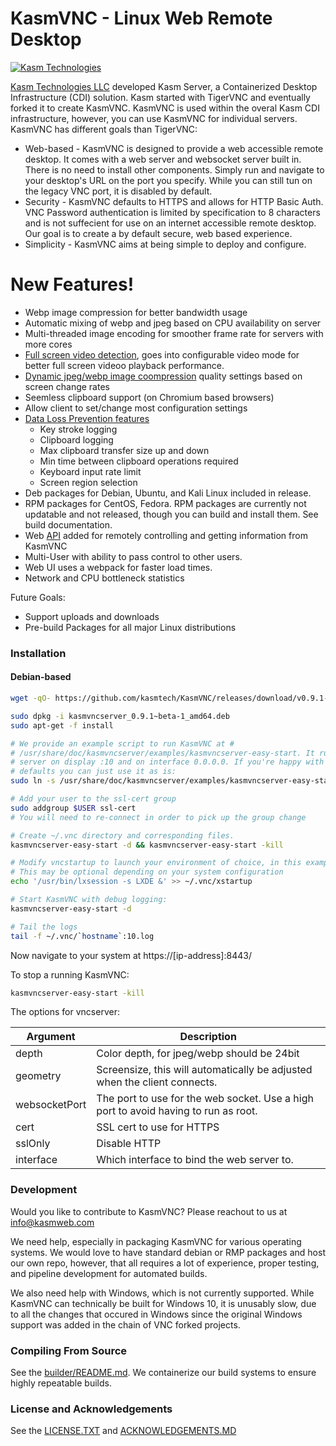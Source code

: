# KasmVNC - Linux Web Remote Desktop

[![Kasm Technologies](https://kasm-static-content.s3.amazonaws.com/368_kasm_logo_.jpg "Kasm Logo")](https://kasmweb.com)

[Kasm Technologies LLC](https://www.kasmweb.com) developed Kasm Server, a Containerized Desktop Infrastructure (CDI) solution. Kasm started with TigerVNC and eventually forked it to create KasmVNC. KasmVNC is used within the overal Kasm CDI infrastructure, however, you can use KasmVNC for individual servers. KasmVNC has different goals than TigerVNC:

  - Web-based - KasmVNC is designed to provide a web accessible remote desktop. It comes with a web server and websocket server built in. There is no need to install other components. Simply run and navigate to your desktop's URL on the port you specify. While you can still tun on the legacy VNC port, it is disabled by default.
  - Security - KasmVNC defaults to HTTPS and allows for HTTP Basic Auth. VNC Password authentication is limited by specification to 8 characters and is not suffecient for use on an internet accessible remote desktop. Our goal is to create a by default secure, web based experience.
  - Simplicity - KasmVNC aims at being simple to deploy and configure.

# New Features!

  - Webp image compression for better bandwidth usage
  - Automatic mixing of webp and jpeg based on CPU availability on server
  - Multi-threaded image encoding for smoother frame rate for servers with more cores
  - [Full screen video detection](https://github.com/kasmtech/KasmVNC/wiki/Video-Rendering-Options#video-mode), goes into configurable video mode for better full screen videoo playback performance.
  - [Dynamic jpeg/webp image coompression](https://github.com/kasmtech/KasmVNC/wiki/Video-Rendering-Options#dynamic-image-quality) quality settings based on screen change rates
  - Seemless clipboard support (on Chromium based browsers)
  - Allow client to set/change most configuration settings
  - [Data Loss Prevention features](https://github.com/kasmtech/KasmVNC/wiki/Data-Loss-Prevention)
    - Key stroke logging
    - Clipboard logging
    - Max clipboard transfer size up and down
    - Min time between clipboard operations required
    - Keyboard input rate limit
    - Screen region selection
  - Deb packages for Debian, Ubuntu, and Kali Linux included in release.
  - RPM packages for CentOS, Fedora. RPM packages are currently not updatable and not released, though you can build and install them. See build documentation.
  - Web [API](https://github.com/kasmtech/KasmVNC/wiki/API) added for remotely controlling and getting information from KasmVNC
  - Multi-User with ability to pass control to other users.
  - Web UI uses a webpack for faster load times.
  - Network and CPU bottleneck statistics


Future Goals:

  - Support uploads and downloads
  - Pre-build Packages for all major Linux distributions

### Installation

#### Debian-based

```sh
wget -qO- https://github.com/kasmtech/KasmVNC/releases/download/v0.9.1-beta/kasmvncserver_0.9.1~beta-1_amd64.deb

sudo dpkg -i kasmvncserver_0.9.1~beta-1_amd64.deb
sudo apt-get -f install

# We provide an example script to run KasmVNC at #
# /usr/share/doc/kasmvncserver/examples/kasmvncserver-easy-start. It runs a VNC
# server on display :10 and on interface 0.0.0.0. If you're happy with those
# defaults you can just use it as is:
sudo ln -s /usr/share/doc/kasmvncserver/examples/kasmvncserver-easy-start /usr/bin/

# Add your user to the ssl-cert group
sudo addgroup $USER ssl-cert
# You will need to re-connect in order to pick up the group change

# Create ~/.vnc directory and corresponding files.
kasmvncserver-easy-start -d && kasmvncserver-easy-start -kill

# Modify vncstartup to launch your environment of choice, in this example LXDE
# This may be optional depending on your system configuration
echo '/usr/bin/lxsession -s LXDE &' >> ~/.vnc/xstartup

# Start KasmVNC with debug logging:
kasmvncserver-easy-start -d

# Tail the logs
tail -f ~/.vnc/`hostname`:10.log
```

Now navigate to your system at https://[ip-address]:8443/

To stop a running KasmVNC:

```sh
kasmvncserver-easy-start -kill
```

The options for vncserver:

| Argument | Description |
| -------- | ----------- |
| depth | Color depth, for jpeg/webp should be 24bit |
| geometry | Screensize, this will automatically be adjusted when the client connects. |
| websocketPort | The port to use for the web socket. Use a high port to avoid having to run as root. |
| cert | SSL cert to use for HTTPS |
| sslOnly | Disable HTTP |
| interface | Which interface to bind the web server to. |

### Development
Would you like to contribute to KasmVNC? Please reachout to us at info@kasmweb.com

We need help, especially in packaging KasmVNC for various operating systems. We would love to have standard debian or RMP packages and host our own repo, however, that all requires a lot of experience, proper testing, and pipeline development for automated builds.

We also need help with Windows, which is not currently supported. While KasmVNC can technically be built for Windows 10, it is unusably slow, due to all the changes that occured in Windows since the original Windows support was added in the chain of VNC forked projects.

### Compiling From Source
See the [builder/README.md](https://github.com/kasmtech/KasmVNC/blob/master/builder/README.md). We containerize our build systems to ensure highly repeatable builds.

### License and Acknowledgements
See the [LICENSE.TXT](https://github.com/kasmtech/KasmVNC/blob/master/LICENCE.TXT) and [ACKNOWLEDGEMENTS.MD](https://github.com/kasmtech/KasmVNC/blob/master/LICENSE.TXT)
